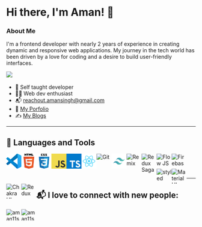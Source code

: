 # Hi there, I'm Aman! 👋
### About Me
I'm a frontend developer with nearly 2 years of experience in creating dynamic and responsive web applications. My journey in the tech world has been driven by a love for coding and a desire to build user-friendly interfaces.

![](https://komarev.com/ghpvc/?username=aman11s&color=yellow)


- 🧠  Self taught developer
- 👨‍💻  Web dev enthusiast
- 📬  reachout.amansingh@gmail.com
- 💼  [My Porfolio](https://amansingh.vercel.app)
- ✍️   [My Blogs](https://aman11s.hashnode.dev)

<hr>

## 🚀 Languages and Tools

<img align="left" alt="Visual Studio Code" width="40px" src="https://raw.githubusercontent.com/github/explore/80688e429a7d4ef2fca1e82350fe8e3517d3494d/topics/visual-studio-code/visual-studio-code.png" />

<img align="left" alt="HTML5" width="40px" src="https://raw.githubusercontent.com/github/explore/80688e429a7d4ef2fca1e82350fe8e3517d3494d/topics/html/html.png" />

<img align="left" alt="CSS3" width="40px" src="https://raw.githubusercontent.com/github/explore/80688e429a7d4ef2fca1e82350fe8e3517d3494d/topics/css/css.png" />

<img align="left" alt="JavaScript" width="40px" src="https://raw.githubusercontent.com/github/explore/80688e429a7d4ef2fca1e82350fe8e3517d3494d/topics/javascript/javascript.png" />

<img align="left" alt="TypeScript" width="40px" height="40px" src="https://raw.githubusercontent.com/github/explore/80688e429a7d4ef2fca1e82350fe8e3517d3494d/topics/typescript/typescript.png?size=48" />

<img align="left" alt="React" width="40px" src="https://raw.githubusercontent.com/github/explore/80688e429a7d4ef2fca1e82350fe8e3517d3494d/topics/react/react.png" />

<img align="left" alt="Git" width="40px" src="https://www.vectorlogo.zone/logos/git-scm/git-scm-icon.svg" />

<img align="left" alt="Tailwind CSS" width="40px" src="https://raw.githubusercontent.com/github/explore/261c2cda92d09ccad6f8b2dc91af32a2a5856989/topics/tailwind/tailwind.png" />

<img align="left" alt="Remix" width="40px" src="https://avatars.githubusercontent.com/u/64235328?s=200&v=4" />

<img align="left" alt="Redux Saga" width="40px" src="https://avatars.githubusercontent.com/u/24776643?s=200&v=4" />

<img align="left" alt="Flow JS" width="40px" height="40px" src="https://flow.org/img/logo.svg" />

<img align="left" alt="Firebase" width="40px" height="40px" src="https://avatars.githubusercontent.com/u/1335026?s=200&v=4" />

<img align="left" alt="styled components" width="40px" height="40px" src="https://avatars.githubusercontent.com/u/20658825?s=200&v=4" />

<img align="left" alt="Material UI" width="40px" height="40px" src="https://github.com/user-attachments/assets/4437f42f-5b68-48b6-8a32-139eca141414" />

<img align="left" alt="Chakra UI" width="40px" height="40px" src="https://avatars.githubusercontent.com/u/54212428?s=200&v=4" />

<img align="left" alt="Redux" width="40px" height="40px" src="https://avatars.githubusercontent.com/u/13142323?s=200&v=4" />

<br/>
<br/>
<br/>
<hr/>

## 📬 I love to connect with new people: 


<a href="https://x.com/aman11s" target="_blank"><img align="left" src="https://raw.githubusercontent.com/rahuldkjain/github-profile-readme-generator/master/src/images/icons/Social/twitter.svg" alt="aman11s" height="30" width="40" /></a>

<a href="https://linkedin.com/in/aman11s" target="_blank"><img align="left" src="https://raw.githubusercontent.com/rahuldkjain/github-profile-readme-generator/master/src/images/icons/Social/linked-in-alt.svg" alt="aman11s" height="30" width="40" /></a>
